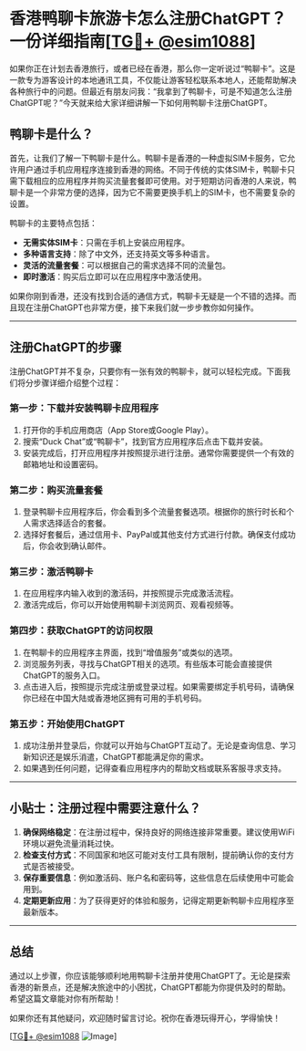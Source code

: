 # 香港鸭聊卡旅游卡怎么注册ChatGPT？一份详细指南[[TG💪+ @esim1088](https://t.me/s/esim1088)]

如果你正在计划去香港旅行，或者已经在香港，那么你一定听说过“鸭聊卡”。这是一款专为游客设计的本地通讯工具，不仅能让游客轻松联系本地人，还能帮助解决各种旅行中的问题。但最近有朋友问我：“我拿到了鸭聊卡，可是不知道怎么注册ChatGPT呢？”今天就来给大家详细讲解一下如何用鸭聊卡注册ChatGPT。

## 鸭聊卡是什么？

首先，让我们了解一下鸭聊卡是什么。鸭聊卡是香港的一种虚拟SIM卡服务，它允许用户通过手机应用程序连接到香港的网络。不同于传统的实体SIM卡，鸭聊卡只需下载相应的应用程序并购买流量套餐即可使用。对于短期访问香港的人来说，鸭聊卡是一个非常方便的选择，因为它不需要更换手机上的SIM卡，也不需要复杂的设置。

鸭聊卡的主要特点包括：
- **无需实体SIM卡**：只需在手机上安装应用程序。
- **多种语言支持**：除了中文外，还支持英文等多种语言。
- **灵活的流量套餐**：可以根据自己的需求选择不同的流量包。
- **即时激活**：购买后立即可以在应用程序中激活使用。

如果你刚到香港，还没有找到合适的通信方式，鸭聊卡无疑是一个不错的选择。而且现在注册ChatGPT也非常方便，接下来我们就一步步教你如何操作。

---

## 注册ChatGPT的步骤

注册ChatGPT并不复杂，只要你有一张有效的鸭聊卡，就可以轻松完成。下面我们将分步骤详细介绍整个过程：

### 第一步：下载并安装鸭聊卡应用程序

1. 打开你的手机应用商店（App Store或Google Play）。
2. 搜索“Duck Chat”或“鸭聊卡”，找到官方应用程序后点击下载并安装。
3. 安装完成后，打开应用程序并按照提示进行注册。通常你需要提供一个有效的邮箱地址和设置密码。

### 第二步：购买流量套餐

1. 登录鸭聊卡应用程序后，你会看到多个流量套餐选项。根据你的旅行时长和个人需求选择适合的套餐。
2. 选择好套餐后，通过信用卡、PayPal或其他支付方式进行付款。确保支付成功后，你会收到确认邮件。

### 第三步：激活鸭聊卡

1. 在应用程序内输入收到的激活码，并按照提示完成激活流程。
2. 激活完成后，你可以开始使用鸭聊卡浏览网页、观看视频等。

### 第四步：获取ChatGPT的访问权限

1. 在鸭聊卡的应用程序主界面，找到“增值服务”或类似的选项。
2. 浏览服务列表，寻找与ChatGPT相关的选项。有些版本可能会直接提供ChatGPT的服务入口。
3. 点击进入后，按照提示完成注册或登录过程。如果需要绑定手机号码，请确保你已经在中国大陆或香港地区拥有可用的手机号码。

### 第五步：开始使用ChatGPT

1. 成功注册并登录后，你就可以开始与ChatGPT互动了。无论是查询信息、学习新知识还是娱乐消遣，ChatGPT都能满足你的需求。
2. 如果遇到任何问题，记得查看应用程序内的帮助文档或联系客服寻求支持。

---

## 小贴士：注册过程中需要注意什么？

1. **确保网络稳定**：在注册过程中，保持良好的网络连接非常重要。建议使用WiFi环境以避免流量消耗过快。
2. **检查支付方式**：不同国家和地区可能对支付工具有限制，提前确认你的支付方式是否被接受。
3. **保存重要信息**：例如激活码、账户名和密码等，这些信息在后续使用中可能会用到。
4. **定期更新应用**：为了获得更好的体验和服务，记得定期更新鸭聊卡应用程序至最新版本。

---

## 总结

通过以上步骤，你应该能够顺利地用鸭聊卡注册并使用ChatGPT了。无论是探索香港的新景点，还是解决旅途中的小困扰，ChatGPT都能为你提供及时的帮助。希望这篇文章能对你有所帮助！

如果你还有其他疑问，欢迎随时留言讨论。祝你在香港玩得开心，学得愉快！

[[TG💪+ @esim1088](https://t.me/s/esim1088) ![Image](https://i.postimg.cc/4NQfJmqS/Snipaste-2025-05-13-00-14-12.png)]